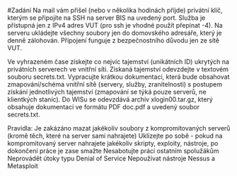 #Zadání
Na mail vám přišel (nebo v několika hodinách příjde) privátní klíč, kterým se připojíte na SSH na server BIS na uvedený port. Služba je přístupná jen z IPv4 adres VUT (pro ssh je vhodné použít přepínat -4). Na serveru ukládejte všechny soubory jen do domovského adresáře, který je denně zálohován. Připojení funguje z bezpečnostního důvodu jen ze sítě VUT. 

Ve vyhrazeném čase získejte co nejvíc tajemství (unikátních ID) ukrytých na privátních serverech ve vnitřní síti. Získaná tajemství odevzdejte v textovém souboru secrets.txt. Vypracujte krátkou dokumentaci, která bude obsahovat zmapování/schéma vnitřní sítě (servery, služby, zranitelnosti) s postupem získání jednotlivých tajemství (zmapování se týká pouze serverů, ne klientkých stanic). Do WISu se odevzdává archív xlogin00.tar.gz, který obsahuje dokumentaci ve formátu PDF doc.pdf a uvedený soubor secrets.txt. 

Pravidla:
Je zakázáno mazat jakékoliv soubory z kompromitovaných serverů (kromě těch, které na server sami nahrajete)
Uklízejte po sobě - pokud na kompromitovaný server nahrajete jakékoliv skripty, exploity, nástroje, po dokončení práce je zase smažte
Nesabotujte práci ostatním spolužákům
Neprovádět útoky typu Denial of Service
Nepoužívat nástroje Nessus a Metasploit
